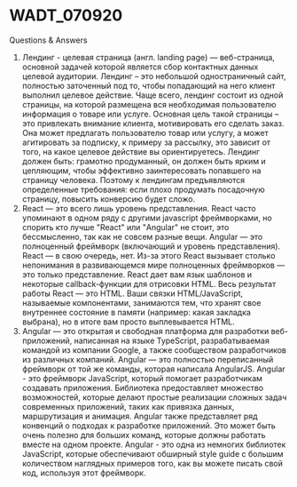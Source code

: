 # WADT_070920
Questions & Answers
1. Лендинг - целевая страница (англ. landing page) — веб-страница, основной задачей которой является сбор контактных данных целевой аудитории. Лендинг – это небольшой одностраничный сайт, полностью заточенный под то, чтобы попадающий на него клиент выполнил целевое действие. Чаще всего, лендинг состоит из одной страницы, на которой размещена вся необходимая пользователю информация о товаре или услуге. 
Основная цель такой страницы – это привлекать внимание клиента, мотивировать его сделать заказ. Она может предлагать пользователю товар или услугу, а может агитировать за подписку, к примеру за рассылку, это зависит от того, на какое целевое действие вы ориентируетесь. Лендинг должен быть: грамотно продуманный, он должен быть ярким и цепляющим, чтобы эффективно заинтересовать попавшего на страницу человека. Поэтому к лендингам предъявляются определенные требования: если плохо продумать посадочную страницу, повысить конверсию будет сложо.
2. React — это всего лишь уровень представления. React часто упоминают в одном ряду с другими javascript фреймворками, но спорить кто лучше "React" или  "Angular" не стоит, это бессмысленно, так как не совсем разные вещи. Angular — это полноценный фреймворк (включающий и уровень представления).
React — в свою очередь, нет. Из-за этого React вызывает столько непонимания в развивающемся мире полноценных фреймворков — это только представление. React дает вам язык шаблонов и некоторые callback-функции для отрисовки HTML. Весь результат работы React — это HTML. Ваши связки HTML/JavaScript, называемые компонентами, занимаются тем, что хранят свое внутреннее состояние в памяти (например: какая закладка выбрана), но в итоге вам просто выплевывается HTML. 
3. Angular — это открытая и свободная платформа для разработки веб-приложений, написанная на языке TypeScript, разрабатываемая командой из компании Google, а также сообществом разработчиков из различных компаний. Angular — это полностью переписанный фреймворк от той же команды, которая написала AngularJS.  Angular - это фреймворк JavaScript, который помогает разработчикам создавать приложения. 
Библиотека предоставляет множество возможностей, которые делают простые реализации сложных задач современных приложений, таких как привязка данных, маршрутизация и анимация. Angular также представляет ряд конвенций о подходах к разработке приложений. Это может быть очень полезно для больших команд, которые должны работать вместе на одном проекте. Angular - это одна из немногих библиотек JavaScript, которые обеспечивают обширный style guide с большим количеством наглядных примеров того, как вы можете писать свой код, используя этот фреймворк.



